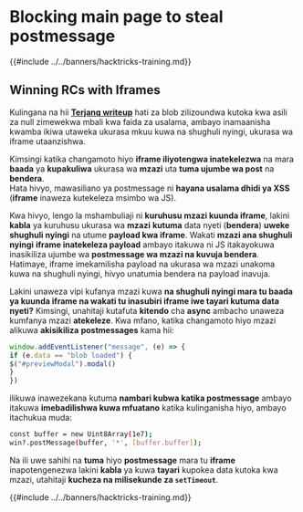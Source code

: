# Blocking main page to steal postmessage

{{#include ../../banners/hacktricks-training.md}}

## Winning RCs with Iframes

Kulingana na hii [**Terjanq writeup**](https://gist.github.com/terjanq/7c1a71b83db5e02253c218765f96a710) hati za blob zilizoundwa kutoka kwa asili za null zimewekwa mbali kwa faida za usalama, ambayo inamaanisha kwamba ikiwa utaweka ukurasa mkuu kuwa na shughuli nyingi, ukurasa wa iframe utaanzishwa.

Kimsingi katika changamoto hiyo **iframe iliyotengwa inatekelezwa** na mara **baada** ya **kupakuliwa** ukurasa wa **mzazi** uta **tuma ujumbe wa post** na **bendera**.\
Hata hivyo, mawasiliano ya postmessage ni **hayana usalama dhidi ya XSS** (**iframe** inaweza kutekeleza msimbo wa JS).

Kwa hivyo, lengo la mshambuliaji ni **kuruhusu mzazi kuunda iframe**, lakini **kabla** ya kuruhusu ukurasa wa **mzazi** **kutuma** data nyeti (**bendera**) **uweke shughuli nyingi** na utume **payload kwa iframe**. Wakati **mzazi ana shughuli nyingi** **iframe inatekeleza payload** ambayo itakuwa ni JS itakayokuwa inasikiliza ujumbe wa **postmessage wa mzazi na kuvuja bendera**.\
Hatimaye, iframe imekamilisha payload na ukurasa wa mzazi unakoma kuwa na shughuli nyingi, hivyo unatumia bendera na payload inavuja.

Lakini unaweza vipi kufanya mzazi kuwa **na shughuli nyingi mara tu baada ya kuunda iframe na wakati tu inasubiri iframe iwe tayari kutuma data nyeti?** Kimsingi, unahitaji kutafuta **kitendo** cha **async** ambacho unaweza kumfanya mzazi **atekeleze**. Kwa mfano, katika changamoto hiyo mzazi alikuwa **akisikiliza** **postmessages** kama hii:
```javascript
window.addEventListener("message", (e) => {
if (e.data == "blob loaded") {
$("#previewModal").modal()
}
})
```
ilikuwa inawezekana kutuma **nambari kubwa katika postmessage** ambayo itakuwa **imebadilishwa kuwa mfuatano** katika kulinganisha hiyo, ambayo itachukua muda:
```bash
const buffer = new Uint8Array(1e7);
win?.postMessage(buffer, '*', [buffer.buffer]);
```
Na ili uwe sahihi na **tuma** hiyo **postmessage** mara tu **iframe** inapotengenezwa lakini **kabla** ya kuwa **tayari** kupokea data kutoka kwa mzazi, utahitaji **kucheza na milisekunde za `setTimeout`**. 

{{#include ../../banners/hacktricks-training.md}}
